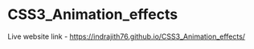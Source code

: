 # CSS3_Animation_effects

Live website link - https://indrajith76.github.io/CSS3_Animation_effects/
